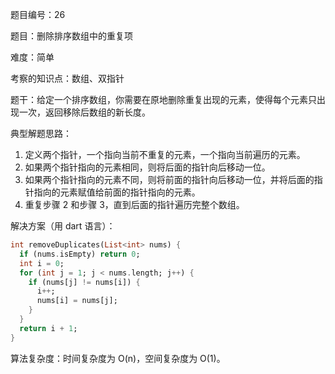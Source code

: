 题目编号：26

题目：删除排序数组中的重复项

难度：简单

考察的知识点：数组、双指针

题干：给定一个排序数组，你需要在原地删除重复出现的元素，使得每个元素只出现一次，返回移除后数组的新长度。

典型解题思路：

1. 定义两个指针，一个指向当前不重复的元素，一个指向当前遍历的元素。
2. 如果两个指针指向的元素相同，则将后面的指针向后移动一位。
3. 如果两个指针指向的元素不同，则将前面的指针向后移动一位，并将后面的指针指向的元素赋值给前面的指针指向的元素。
4. 重复步骤 2 和步骤 3，直到后面的指针遍历完整个数组。

解决方案（用 dart 语言）：

```dart
int removeDuplicates(List<int> nums) {
  if (nums.isEmpty) return 0;
  int i = 0;
  for (int j = 1; j < nums.length; j++) {
    if (nums[j] != nums[i]) {
      i++;
      nums[i] = nums[j];
    }
  }
  return i + 1;
}
```

算法复杂度：时间复杂度为 O(n)，空间复杂度为 O(1)。